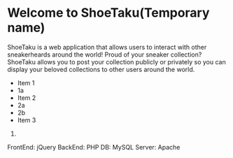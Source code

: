 # Welcome to ShoeTaku(Temporary name)

ShoeTaku is a web application that allows users to interact with other sneakerheards around the world!
Proud of your sneaker collection? ShoeTaku allows you to post your collection publicly or privately so you can display your beloved collections to other users around the world.
* Item 1
* 1a
* Item 2
* 2a
* 2b
* Item 3

1)
FrontEnd: jQuery
BackEnd: PHP
DB: MySQL
Server: Apache
